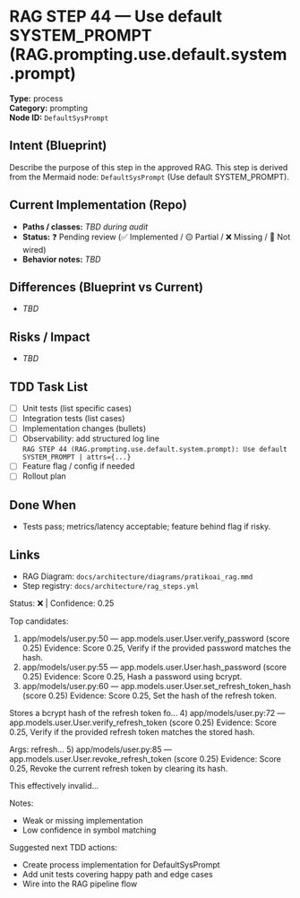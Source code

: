# RAG STEP 44 — Use default SYSTEM_PROMPT (RAG.prompting.use.default.system.prompt)

**Type:** process  
**Category:** prompting  
**Node ID:** `DefaultSysPrompt`

## Intent (Blueprint)
Describe the purpose of this step in the approved RAG. This step is derived from the Mermaid node: `DefaultSysPrompt` (Use default SYSTEM_PROMPT).

## Current Implementation (Repo)
- **Paths / classes:** _TBD during audit_
- **Status:** ❓ Pending review (✅ Implemented / 🟡 Partial / ❌ Missing / 🔌 Not wired)
- **Behavior notes:** _TBD_

## Differences (Blueprint vs Current)
- _TBD_

## Risks / Impact
- _TBD_

## TDD Task List
- [ ] Unit tests (list specific cases)
- [ ] Integration tests (list cases)
- [ ] Implementation changes (bullets)
- [ ] Observability: add structured log line  
  `RAG STEP 44 (RAG.prompting.use.default.system.prompt): Use default SYSTEM_PROMPT | attrs={...}`
- [ ] Feature flag / config if needed
- [ ] Rollout plan

## Done When
- Tests pass; metrics/latency acceptable; feature behind flag if risky.

## Links
- RAG Diagram: `docs/architecture/diagrams/pratikoai_rag.mmd`
- Step registry: `docs/architecture/rag_steps.yml`


<!-- AUTO-AUDIT:BEGIN -->
Status: ❌  |  Confidence: 0.25

Top candidates:
1) app/models/user.py:50 — app.models.user.User.verify_password (score 0.25)
   Evidence: Score 0.25, Verify if the provided password matches the hash.
2) app/models/user.py:55 — app.models.user.User.hash_password (score 0.25)
   Evidence: Score 0.25, Hash a password using bcrypt.
3) app/models/user.py:60 — app.models.user.User.set_refresh_token_hash (score 0.25)
   Evidence: Score 0.25, Set the hash of the refresh token.

Stores a bcrypt hash of the refresh token fo...
4) app/models/user.py:72 — app.models.user.User.verify_refresh_token (score 0.25)
   Evidence: Score 0.25, Verify if the provided refresh token matches the stored hash.

Args:
    refresh...
5) app/models/user.py:85 — app.models.user.User.revoke_refresh_token (score 0.25)
   Evidence: Score 0.25, Revoke the current refresh token by clearing its hash.

This effectively invalid...

Notes:
- Weak or missing implementation
- Low confidence in symbol matching

Suggested next TDD actions:
- Create process implementation for DefaultSysPrompt
- Add unit tests covering happy path and edge cases
- Wire into the RAG pipeline flow
<!-- AUTO-AUDIT:END -->